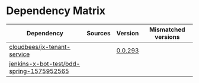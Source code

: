 # Dependency Matrix

Dependency | Sources | Version | Mismatched versions
---------- | ------- | ------- | -------------------
[cloudbees/jx-tenant-service](https://github.com/cloudbees/jx-tenant-service) |  | [0.0.293](https://github.com/cloudbees/jx-tenant-service/releases/tag/v0.0.293) | 
[jenkins-x-bot-test/bdd-spring-1575952565](https://github.com/jenkins-x-bot-test/bdd-spring-1575952565.git) |  | []() | 
